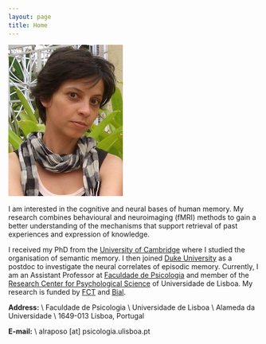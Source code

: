 ```yaml
---
layout: page
title: Home
---
```


<img src="/public/anaraposo.jpg" class="left-200">

I am interested in the cognitive and neural bases of human memory. My research combines behavioural and neuroimaging (fMRI) methods to gain a better understanding of the mechanisms that support retrieval of past experiences and expression of knowledge.

I received my PhD from the [University of Cambridge](https://cslb.psychol.cam.ac.uk) where I studied the organisation of semantic memory. I then joined [Duke University](https://psychandneuro.duke.edu) as a postdoc to investigate the neural correlates of episodic memory. Currently, I am an Assistant Professor at [Faculdade de Psicologia](http://www.psicologia.ulisboa.pt) and member of the [Research Center for Psychological Science](http://www.psicologia.ulisboa.pt/cicpsi/) of Universidade de Lisboa. My research is funded by [FCT](https://www.fct.pt/index.phtml.en) and [Bial](https://www.bial.com/en/).

**Address:** \\
Faculdade de Psicologia \\
Universidade de Lisboa \\
Alameda da Universidade \\
1649-013 Lisboa, Portugal

**E-mail:** \\
alraposo [at] psicologia.ulisboa.pt
